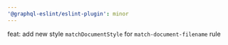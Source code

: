 ```yaml
---
'@graphql-eslint/eslint-plugin': minor
---
```


feat: add new style `matchDocumentStyle` for `match-document-filename` rule

